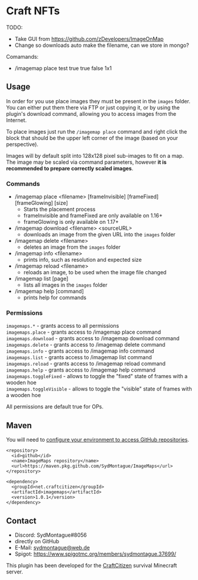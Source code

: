 # Craft NFTs

TODO:
- Take GUI from https://github.com/zDevelopers/ImageOnMap
- Change so downloads auto make the filename, can we store in mongo?


Comamands:
- /imagemap place test true true false 1x1


## Usage
In order for you use place images they must be present in the `images` folder. You can either put them
there via FTP or just copying it, or by using the plugin's download command, allowing you to access
images from the Internet.

To place images just run the `/imagemap place` command and right click the block that should be the
upper left corner of the image (based on your perspective).

Images will by default split into 128x128 pixel sub-images to fit on a map. The image may be scaled via
command parameters, however **it is recommended to prepare correctly scaled images**.

### Commands
* /imagemap place &lt;filename> [frameInvisible] [frameFixed] [frameGlowing] [size]
  * Starts the placement process
  * frameInvisible and frameFixed are only available on 1.16+
  * frameGlowing is only available on 1.17+
* /imagemap download &lt;filename> &lt;sourceURL>
  * downloads an image from the given URL into the `images` folder
* /imagemap delete &lt;filename>
  * deletes an image from the `images` folder
* /imagemap info &lt;filename>
  * prints info, such as resolution and expected size
* /imagemap reload &lt;filename>
  * reloads an image, to be used when the image file changed
* /imagemap list [page]
  * lists all images in the `images` folder
* /imagemap help [command]
  * prints help for commands
  
### Permissions
`imagemaps.*` - grants access to all permissions  
`imagemaps.place` - grants access to /imagemap place command  
`imagemaps.download` - grants access to /imagemap download command  
`imagemaps.delete` - grants access to /imagemap delete command  
`imagemaps.info` - grants access to /imagemap info command  
`imagemaps.list` - grants access to /imagemap list command  
`imagemaps.reload` - grants access to /imagemap reload command  
`imagemaps.help` - grants access to /imagemap help command  
`imagemaps.toggleFixed` - allows to toggle the "fixed" state of frames with a wooden hoe  
`imagemaps.toggleVisible` - allows to toggle the "visible" state of frames with a wooden hoe  

All permissions are default true for OPs.


## Maven
You will need to [configure your environment to access GitHub repositories](https://docs.github.com/en/packages/using-github-packages-with-your-projects-ecosystem/configuring-apache-maven-for-use-with-github-packages).

```
<repository>
  <id>github</id>
  <name>ImageMaps repository</name>
  <url>https://maven.pkg.github.com/SydMontague/ImageMaps</url>
</repository>
```
```
<dependency>
  <groupId>net.craftcitizen</groupId>
  <artifactId>imagemaps</artifactId>
  <version>1.0.1</version>
</dependency>
```

## Contact 
* Discord: SydMontague#8056
* directly on GitHub
* E-Mail: sydmontague@web.de
* Spigot: https://www.spigotmc.org/members/sydmontague.37699/

This plugin has been developed for the [CraftCitizen](https://craftcitizen.net) survival Minecraft server.